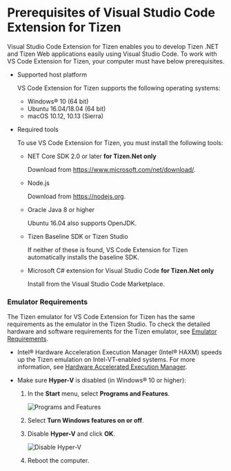 # Prerequisites of Visual Studio Code Extension for Tizen

Visual Studio Code Extension for Tizen enables you to develop Tizen .NET and Tizen Web applications easily using Visual Studio Code. To work with VS Code Extension for Tizen, your computer must have below prerequisites.

- Supported host platform

  VS Code Extension for Tizen supports the following operating systems:

  - Windows&reg; 10 (64 bit)
  - Ubuntu 16.04/18.04 (64 bit)
  - macOS 10.12, 10.13 (Sierra)

- Required tools

  To use VS Code Extension for Tizen, you must install the following tools:

  - NET Core SDK 2.0 or later **for Tizen.Net only**

    Download from <https://www.microsoft.com/net/download/>.

  - Node.js

    Download from <https://nodejs.org>.

  - Oracle Java 8 or higher

    Ubuntu 16.04 also supports OpenJDK.

  - Tizen Baseline SDK or Tizen Studio

    If neither of these is found, VS Code Extension for Tizen automatically installs the baseline SDK.

  - Microsoft C\# extension for Visual Studio Code **for Tizen.Net only**

    Install from the Visual Studio Code Marketplace.

### Emulator Requirements

The Tizen emulator for VS Code Extension for Tizen has the same requirements as the emulator in the Tizen Studio. To check the detailed hardware and software requirements for the Tizen emulator, see [Emulator Requirements](../setup/additional-requirements.md#tizen-studio-emulator-requirements).

- Intel&reg; Hardware Acceleration Execution Manager (Intel&reg; HAXM) speeds up the Tizen emulation on Intel-VT-enabled systems. For more information, see [Hardware Accelerated Execution Manager](../tizen-studio-0/setup/hardware-accelerated-execution-manager.md).

- Make sure **Hyper-V** is disabled (in Windows&reg; 10 or higher):
  1. In the **Start** menu, select **Programs and Features**.

     ![Programs and Features](media/cs_prerequisite01-250x401.png)

  2. Select **Turn Windows features on or off**.
  3. Disable **Hyper-V** and click **OK**.

     ![Disable Hyper-V](media/cs_prerequisite-disable-hiperv.png)

  4. Reboot the computer.


